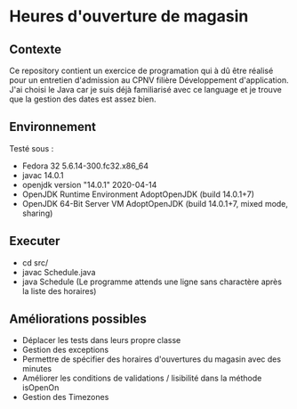 # Heures d'ouverture de magasin
## Contexte
Ce repository contient un exercice de programation qui à dû être réalisé pour un entretien d'admission au CPNV filière Développement d'application.
J'ai choisi le Java car je suis déjà familiarisé avec ce language et je trouve que la gestion des dates est assez bien.
## Environnement
Testé sous :
- Fedora 32 5.6.14-300.fc32.x86_64
- javac 14.0.1
- openjdk version "14.0.1" 2020-04-14
- OpenJDK Runtime Environment AdoptOpenJDK (build 14.0.1+7)
- OpenJDK 64-Bit Server VM AdoptOpenJDK (build 14.0.1+7, mixed mode, sharing)
## Executer
- cd src/
- javac Schedule.java
- java Schedule
(Le programme attends une ligne sans charactère après la liste des horaires)
## Améliorations possibles
- Déplacer les tests dans leurs propre classe
- Gestion des exceptions
- Permettre de spécifier des horaires d'ouvertures du magasin avec des minutes
- Améliorer les conditions de validations / lisibilité dans la méthode isOpenOn
- Gestion des Timezones
